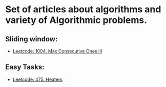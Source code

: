 # Set of articles about algorithms and variety of Algorithmic problems.

## Sliding window:

- [Leetcode: 1004. Max Consecutive Ones III](sliding_window/lc1004_max_consecutive_ones_iii.md)

## Easy Tasks:

- [Leetcode: 475. Heaters](easy/lc475_heaters.md)